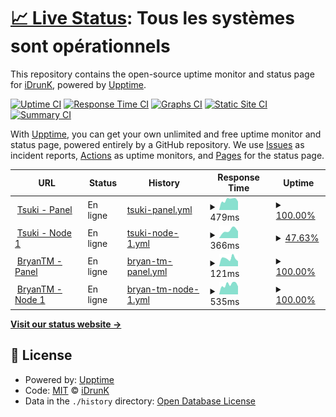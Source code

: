 # [📈 Live Status](https://idrunk65.github.io/games): <!--live status--> **Tous les systèmes sont opérationnels**

This repository contains the open-source uptime monitor and status page for [iDrunK](https://idrunk65.github.io/games), powered by [Upptime](https://github.com/upptime/upptime).

[![Uptime CI](https://github.com/idrunk65/games/workflows/Uptime%20CI/badge.svg)](https://github.com/idrunk65/games/actions?query=workflow%3A%22Uptime+CI%22)
[![Response Time CI](https://github.com/idrunk65/games/workflows/Response%20Time%20CI/badge.svg)](https://github.com/idrunk65/games/actions?query=workflow%3A%22Response+Time+CI%22)
[![Graphs CI](https://github.com/idrunk65/games/workflows/Graphs%20CI/badge.svg)](https://github.com/idrunk65/games/actions?query=workflow%3A%22Graphs+CI%22)
[![Static Site CI](https://github.com/idrunk65/games/workflows/Static%20Site%20CI/badge.svg)](https://github.com/idrunk65/games/actions?query=workflow%3A%22Static+Site+CI%22)
[![Summary CI](https://github.com/idrunk65/games/workflows/Summary%20CI/badge.svg)](https://github.com/idrunk65/games/actions?query=workflow%3A%22Summary+CI%22)

With [Upptime](https://upptime.js.org), you can get your own unlimited and free uptime monitor and status page, powered entirely by a GitHub repository. We use [Issues](https://github.com/idrunk65/games/issues) as incident reports, [Actions](https://github.com/idrunk65/games/actions) as uptime monitors, and [Pages](https://idrunk65.github.io/games) for the status page.

<!--start: status pages-->
<!-- This summary is generated by Upptime (https://github.com/upptime/upptime) -->
<!-- Do not edit this manually, your changes will be overwritten -->
<!-- prettier-ignore -->
| URL | Status | History | Response Time | Uptime |
| --- | ------ | ------- | ------------- | ------ |
| <img alt="" src="https://icons.duckduckgo.com/ip3/panel.tsukihomura.fr.ico" height="13"> [Tsuki - Panel](https://panel.tsukihomura.fr) | En ligne | [tsuki-panel.yml](https://github.com/iDrunK65/games/commits/HEAD/history/tsuki-panel.yml) | <details><summary><img alt="Response time graph" src="./graphs/tsuki-panel/response-time-week.png" height="20"> 479ms</summary><br><a href="https://idrunk65.github.io/games/history/tsuki-panel"><img alt="Response time 465" src="https://img.shields.io/endpoint?url=https%3A%2F%2Fraw.githubusercontent.com%2FiDrunK65%2Fgames%2FHEAD%2Fapi%2Ftsuki-panel%2Fresponse-time.json"></a><br><a href="https://idrunk65.github.io/games/history/tsuki-panel"><img alt="24-hour response time 396" src="https://img.shields.io/endpoint?url=https%3A%2F%2Fraw.githubusercontent.com%2FiDrunK65%2Fgames%2FHEAD%2Fapi%2Ftsuki-panel%2Fresponse-time-day.json"></a><br><a href="https://idrunk65.github.io/games/history/tsuki-panel"><img alt="7-day response time 479" src="https://img.shields.io/endpoint?url=https%3A%2F%2Fraw.githubusercontent.com%2FiDrunK65%2Fgames%2FHEAD%2Fapi%2Ftsuki-panel%2Fresponse-time-week.json"></a><br><a href="https://idrunk65.github.io/games/history/tsuki-panel"><img alt="30-day response time 490" src="https://img.shields.io/endpoint?url=https%3A%2F%2Fraw.githubusercontent.com%2FiDrunK65%2Fgames%2FHEAD%2Fapi%2Ftsuki-panel%2Fresponse-time-month.json"></a><br><a href="https://idrunk65.github.io/games/history/tsuki-panel"><img alt="1-year response time 465" src="https://img.shields.io/endpoint?url=https%3A%2F%2Fraw.githubusercontent.com%2FiDrunK65%2Fgames%2FHEAD%2Fapi%2Ftsuki-panel%2Fresponse-time-year.json"></a></details> | <details><summary><a href="https://idrunk65.github.io/games/history/tsuki-panel">100.00%</a></summary><a href="https://idrunk65.github.io/games/history/tsuki-panel"><img alt="All-time uptime 93.54%" src="https://img.shields.io/endpoint?url=https%3A%2F%2Fraw.githubusercontent.com%2FiDrunK65%2Fgames%2FHEAD%2Fapi%2Ftsuki-panel%2Fuptime.json"></a><br><a href="https://idrunk65.github.io/games/history/tsuki-panel"><img alt="24-hour uptime 100.00%" src="https://img.shields.io/endpoint?url=https%3A%2F%2Fraw.githubusercontent.com%2FiDrunK65%2Fgames%2FHEAD%2Fapi%2Ftsuki-panel%2Fuptime-day.json"></a><br><a href="https://idrunk65.github.io/games/history/tsuki-panel"><img alt="7-day uptime 100.00%" src="https://img.shields.io/endpoint?url=https%3A%2F%2Fraw.githubusercontent.com%2FiDrunK65%2Fgames%2FHEAD%2Fapi%2Ftsuki-panel%2Fuptime-week.json"></a><br><a href="https://idrunk65.github.io/games/history/tsuki-panel"><img alt="30-day uptime 100.00%" src="https://img.shields.io/endpoint?url=https%3A%2F%2Fraw.githubusercontent.com%2FiDrunK65%2Fgames%2FHEAD%2Fapi%2Ftsuki-panel%2Fuptime-month.json"></a><br><a href="https://idrunk65.github.io/games/history/tsuki-panel"><img alt="1-year uptime 93.54%" src="https://img.shields.io/endpoint?url=https%3A%2F%2Fraw.githubusercontent.com%2FiDrunK65%2Fgames%2FHEAD%2Fapi%2Ftsuki-panel%2Fuptime-year.json"></a></details>
| <img alt="" src="https://icons.duckduckgo.com/ip3/play.tsukihomura.fr.ico" height="13"> [Tsuki - Node 1](https://play.tsukihomura.fr:8080) | En ligne | [tsuki-node-1.yml](https://github.com/iDrunK65/games/commits/HEAD/history/tsuki-node-1.yml) | <details><summary><img alt="Response time graph" src="./graphs/tsuki-node-1/response-time-week.png" height="20"> 366ms</summary><br><a href="https://idrunk65.github.io/games/history/tsuki-node-1"><img alt="Response time 410" src="https://img.shields.io/endpoint?url=https%3A%2F%2Fraw.githubusercontent.com%2FiDrunK65%2Fgames%2FHEAD%2Fapi%2Ftsuki-node-1%2Fresponse-time.json"></a><br><a href="https://idrunk65.github.io/games/history/tsuki-node-1"><img alt="24-hour response time 371" src="https://img.shields.io/endpoint?url=https%3A%2F%2Fraw.githubusercontent.com%2FiDrunK65%2Fgames%2FHEAD%2Fapi%2Ftsuki-node-1%2Fresponse-time-day.json"></a><br><a href="https://idrunk65.github.io/games/history/tsuki-node-1"><img alt="7-day response time 366" src="https://img.shields.io/endpoint?url=https%3A%2F%2Fraw.githubusercontent.com%2FiDrunK65%2Fgames%2FHEAD%2Fapi%2Ftsuki-node-1%2Fresponse-time-week.json"></a><br><a href="https://idrunk65.github.io/games/history/tsuki-node-1"><img alt="30-day response time 425" src="https://img.shields.io/endpoint?url=https%3A%2F%2Fraw.githubusercontent.com%2FiDrunK65%2Fgames%2FHEAD%2Fapi%2Ftsuki-node-1%2Fresponse-time-month.json"></a><br><a href="https://idrunk65.github.io/games/history/tsuki-node-1"><img alt="1-year response time 410" src="https://img.shields.io/endpoint?url=https%3A%2F%2Fraw.githubusercontent.com%2FiDrunK65%2Fgames%2FHEAD%2Fapi%2Ftsuki-node-1%2Fresponse-time-year.json"></a></details> | <details><summary><a href="https://idrunk65.github.io/games/history/tsuki-node-1">47.63%</a></summary><a href="https://idrunk65.github.io/games/history/tsuki-node-1"><img alt="All-time uptime 76.75%" src="https://img.shields.io/endpoint?url=https%3A%2F%2Fraw.githubusercontent.com%2FiDrunK65%2Fgames%2FHEAD%2Fapi%2Ftsuki-node-1%2Fuptime.json"></a><br><a href="https://idrunk65.github.io/games/history/tsuki-node-1"><img alt="24-hour uptime 0.00%" src="https://img.shields.io/endpoint?url=https%3A%2F%2Fraw.githubusercontent.com%2FiDrunK65%2Fgames%2FHEAD%2Fapi%2Ftsuki-node-1%2Fuptime-day.json"></a><br><a href="https://idrunk65.github.io/games/history/tsuki-node-1"><img alt="7-day uptime 47.63%" src="https://img.shields.io/endpoint?url=https%3A%2F%2Fraw.githubusercontent.com%2FiDrunK65%2Fgames%2FHEAD%2Fapi%2Ftsuki-node-1%2Fuptime-week.json"></a><br><a href="https://idrunk65.github.io/games/history/tsuki-node-1"><img alt="30-day uptime 87.95%" src="https://img.shields.io/endpoint?url=https%3A%2F%2Fraw.githubusercontent.com%2FiDrunK65%2Fgames%2FHEAD%2Fapi%2Ftsuki-node-1%2Fuptime-month.json"></a><br><a href="https://idrunk65.github.io/games/history/tsuki-node-1"><img alt="1-year uptime 76.75%" src="https://img.shields.io/endpoint?url=https%3A%2F%2Fraw.githubusercontent.com%2FiDrunK65%2Fgames%2FHEAD%2Fapi%2Ftsuki-node-1%2Fuptime-year.json"></a></details>
| <img alt="" src="https://icons.duckduckgo.com/ip3/bryan.idrunk.fr.ico" height="13"> [BryanTM - Panel](https://bryan.idrunk.fr) | En ligne | [bryan-tm-panel.yml](https://github.com/iDrunK65/games/commits/HEAD/history/bryan-tm-panel.yml) | <details><summary><img alt="Response time graph" src="./graphs/bryan-tm-panel/response-time-week.png" height="20"> 121ms</summary><br><a href="https://idrunk65.github.io/games/history/bryan-tm-panel"><img alt="Response time 501" src="https://img.shields.io/endpoint?url=https%3A%2F%2Fraw.githubusercontent.com%2FiDrunK65%2Fgames%2FHEAD%2Fapi%2Fbryan-tm-panel%2Fresponse-time.json"></a><br><a href="https://idrunk65.github.io/games/history/bryan-tm-panel"><img alt="24-hour response time 77" src="https://img.shields.io/endpoint?url=https%3A%2F%2Fraw.githubusercontent.com%2FiDrunK65%2Fgames%2FHEAD%2Fapi%2Fbryan-tm-panel%2Fresponse-time-day.json"></a><br><a href="https://idrunk65.github.io/games/history/bryan-tm-panel"><img alt="7-day response time 121" src="https://img.shields.io/endpoint?url=https%3A%2F%2Fraw.githubusercontent.com%2FiDrunK65%2Fgames%2FHEAD%2Fapi%2Fbryan-tm-panel%2Fresponse-time-week.json"></a><br><a href="https://idrunk65.github.io/games/history/bryan-tm-panel"><img alt="30-day response time 134" src="https://img.shields.io/endpoint?url=https%3A%2F%2Fraw.githubusercontent.com%2FiDrunK65%2Fgames%2FHEAD%2Fapi%2Fbryan-tm-panel%2Fresponse-time-month.json"></a><br><a href="https://idrunk65.github.io/games/history/bryan-tm-panel"><img alt="1-year response time 476" src="https://img.shields.io/endpoint?url=https%3A%2F%2Fraw.githubusercontent.com%2FiDrunK65%2Fgames%2FHEAD%2Fapi%2Fbryan-tm-panel%2Fresponse-time-year.json"></a></details> | <details><summary><a href="https://idrunk65.github.io/games/history/bryan-tm-panel">100.00%</a></summary><a href="https://idrunk65.github.io/games/history/bryan-tm-panel"><img alt="All-time uptime 79.95%" src="https://img.shields.io/endpoint?url=https%3A%2F%2Fraw.githubusercontent.com%2FiDrunK65%2Fgames%2FHEAD%2Fapi%2Fbryan-tm-panel%2Fuptime.json"></a><br><a href="https://idrunk65.github.io/games/history/bryan-tm-panel"><img alt="24-hour uptime 100.00%" src="https://img.shields.io/endpoint?url=https%3A%2F%2Fraw.githubusercontent.com%2FiDrunK65%2Fgames%2FHEAD%2Fapi%2Fbryan-tm-panel%2Fuptime-day.json"></a><br><a href="https://idrunk65.github.io/games/history/bryan-tm-panel"><img alt="7-day uptime 100.00%" src="https://img.shields.io/endpoint?url=https%3A%2F%2Fraw.githubusercontent.com%2FiDrunK65%2Fgames%2FHEAD%2Fapi%2Fbryan-tm-panel%2Fuptime-week.json"></a><br><a href="https://idrunk65.github.io/games/history/bryan-tm-panel"><img alt="30-day uptime 100.00%" src="https://img.shields.io/endpoint?url=https%3A%2F%2Fraw.githubusercontent.com%2FiDrunK65%2Fgames%2FHEAD%2Fapi%2Fbryan-tm-panel%2Fuptime-month.json"></a><br><a href="https://idrunk65.github.io/games/history/bryan-tm-panel"><img alt="1-year uptime 74.17%" src="https://img.shields.io/endpoint?url=https%3A%2F%2Fraw.githubusercontent.com%2FiDrunK65%2Fgames%2FHEAD%2Fapi%2Fbryan-tm-panel%2Fuptime-year.json"></a></details>
| <img alt="" src="https://icons.duckduckgo.com/ip3/game.bryan.idrunk.fr.ico" height="13"> [BryanTM - Node 1](https://game.bryan.idrunk.fr) | En ligne | [bryan-tm-node-1.yml](https://github.com/iDrunK65/games/commits/HEAD/history/bryan-tm-node-1.yml) | <details><summary><img alt="Response time graph" src="./graphs/bryan-tm-node-1/response-time-week.png" height="20"> 535ms</summary><br><a href="https://idrunk65.github.io/games/history/bryan-tm-node-1"><img alt="Response time 524" src="https://img.shields.io/endpoint?url=https%3A%2F%2Fraw.githubusercontent.com%2FiDrunK65%2Fgames%2FHEAD%2Fapi%2Fbryan-tm-node-1%2Fresponse-time.json"></a><br><a href="https://idrunk65.github.io/games/history/bryan-tm-node-1"><img alt="24-hour response time 435" src="https://img.shields.io/endpoint?url=https%3A%2F%2Fraw.githubusercontent.com%2FiDrunK65%2Fgames%2FHEAD%2Fapi%2Fbryan-tm-node-1%2Fresponse-time-day.json"></a><br><a href="https://idrunk65.github.io/games/history/bryan-tm-node-1"><img alt="7-day response time 535" src="https://img.shields.io/endpoint?url=https%3A%2F%2Fraw.githubusercontent.com%2FiDrunK65%2Fgames%2FHEAD%2Fapi%2Fbryan-tm-node-1%2Fresponse-time-week.json"></a><br><a href="https://idrunk65.github.io/games/history/bryan-tm-node-1"><img alt="30-day response time 544" src="https://img.shields.io/endpoint?url=https%3A%2F%2Fraw.githubusercontent.com%2FiDrunK65%2Fgames%2FHEAD%2Fapi%2Fbryan-tm-node-1%2Fresponse-time-month.json"></a><br><a href="https://idrunk65.github.io/games/history/bryan-tm-node-1"><img alt="1-year response time 524" src="https://img.shields.io/endpoint?url=https%3A%2F%2Fraw.githubusercontent.com%2FiDrunK65%2Fgames%2FHEAD%2Fapi%2Fbryan-tm-node-1%2Fresponse-time-year.json"></a></details> | <details><summary><a href="https://idrunk65.github.io/games/history/bryan-tm-node-1">100.00%</a></summary><a href="https://idrunk65.github.io/games/history/bryan-tm-node-1"><img alt="All-time uptime 51.60%" src="https://img.shields.io/endpoint?url=https%3A%2F%2Fraw.githubusercontent.com%2FiDrunK65%2Fgames%2FHEAD%2Fapi%2Fbryan-tm-node-1%2Fuptime.json"></a><br><a href="https://idrunk65.github.io/games/history/bryan-tm-node-1"><img alt="24-hour uptime 100.00%" src="https://img.shields.io/endpoint?url=https%3A%2F%2Fraw.githubusercontent.com%2FiDrunK65%2Fgames%2FHEAD%2Fapi%2Fbryan-tm-node-1%2Fuptime-day.json"></a><br><a href="https://idrunk65.github.io/games/history/bryan-tm-node-1"><img alt="7-day uptime 100.00%" src="https://img.shields.io/endpoint?url=https%3A%2F%2Fraw.githubusercontent.com%2FiDrunK65%2Fgames%2FHEAD%2Fapi%2Fbryan-tm-node-1%2Fuptime-week.json"></a><br><a href="https://idrunk65.github.io/games/history/bryan-tm-node-1"><img alt="30-day uptime 100.00%" src="https://img.shields.io/endpoint?url=https%3A%2F%2Fraw.githubusercontent.com%2FiDrunK65%2Fgames%2FHEAD%2Fapi%2Fbryan-tm-node-1%2Fuptime-month.json"></a><br><a href="https://idrunk65.github.io/games/history/bryan-tm-node-1"><img alt="1-year uptime 51.60%" src="https://img.shields.io/endpoint?url=https%3A%2F%2Fraw.githubusercontent.com%2FiDrunK65%2Fgames%2FHEAD%2Fapi%2Fbryan-tm-node-1%2Fuptime-year.json"></a></details>

<!--end: status pages-->

[**Visit our status website →**](https://idrunk65.github.io/games)

## 📄 License

- Powered by: [Upptime](https://github.com/upptime/upptime)
- Code: [MIT](./LICENSE) © [iDrunK](https://idrunk65.github.io/games)
- Data in the `./history` directory: [Open Database License](https://opendatacommons.org/licenses/odbl/1-0/)
